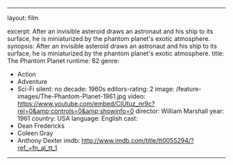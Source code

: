 ---

layout: film

excerpt: After an invisible asteroid draws an astronaut and his ship to its surface, he is miniaturized by the phantom planet's exotic atmosphere.
synopsis: After an invisible asteroid draws an astronaut and his ship to its surface, he is miniaturized by the phantom planet's exotic atmosphere.
title: The Phantom Planet
runtime: 82
genre: 
- Action 
- Adventure
- Sci-Fi
silent: no
decade: 1960s
editors-rating: 2
image:  /feature-images/The-Phantom-Planet-1961.jpg
video: https://www.youtube.com/embed/CIUtuz_nr9c?rel=0&amp;controls=0&amp;showinfo=0
director: William Marshall
year: 1961
country: USA
language: English
cast:
- Dean Fredericks
- Coleen Gray
- Anthony Dexter 
imdb: http://www.imdb.com/title/tt0055294/?ref_=fn_al_tt_1

--- 